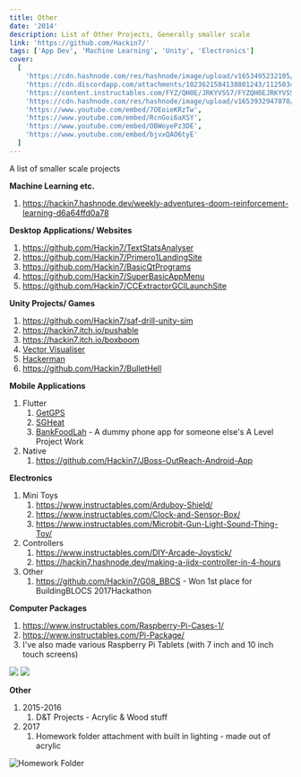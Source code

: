 ```yaml
---
title: Other
date: '2014'
description: List of Other Projects, Generally smaller scale
link: 'https://github.com/Hackin7/'
tags: ['App Dev', 'Machine Learning', 'Unity', 'Electronics']
cover:
  [
    'https://cdn.hashnode.com/res/hashnode/image/upload/v1653495232105/OJT-yxEJF.png',
    'https://cdn.discordapp.com/attachments/1023621584138801243/1125034542248493056/IMG-20180310-WA0005.jpg',
    'https://content.instructables.com/FYZ/QH0E/JRKYVSS7/FYZQH0EJRKYVSS7.jpg',
    'https://cdn.hashnode.com/res/hashnode/image/upload/v1653932947870/OS6SnMHgb.jpg',
    'https://www.youtube.com/embed/7OEoieKRzTw',
    'https://www.youtube.com/embed/RcnGoi6aXSY',
    'https://www.youtube.com/embed/OBWoyePz3DE',
    'https://www.youtube.com/embed/bjvxQAO6tyE'
  ]
---
```


A list of smaller scale projects

**Machine Learning etc.**

1. https://hackin7.hashnode.dev/weekly-adventures-doom-reinforcement-learning-d6a64ffd0a78

**Desktop Applications/ Websites**

1. https://github.com/Hackin7/TextStatsAnalyser
1. https://github.com/Hackin7/Primero1LandingSite
1. https://github.com/Hackin7/BasicQtPrograms
1. https://github.com/Hackin7/SuperBasicAppMenu
1. https://github.com/Hackin7/CCExtractorGCILaunchSite

**Unity Projects/ Games**

1. https://github.com/Hackin7/saf-drill-unity-sim
1. https://hackin7.itch.io/pushable
1. https://hackin7.itch.io/boxboom
1. [Vector Visualiser](https://hackin7.itch.io/vector-visualiser)
1. [Hackerman](https://hackin7.itch.io/hackerman)
1. https://github.com/Hackin7/BulletHell

**Mobile Applications**

1. Flutter
   1. [GetGPS](https://github.com/Hackin7/GetGPS)
   1. [SGHeat](https://github.com/Hackin7/SGHeat)
   1. [BankFoodLah](https://github.com/Hackin7/BankFoodLah) - A dummy phone app for someone else's A Level Project Work
1. Native
   1. https://github.com/Hackin7/JBoss-OutReach-Android-App

**Electronics**

1. Mini Toys
   1. https://www.instructables.com/Arduboy-Shield/
   1. https://www.instructables.com/Clock-and-Sensor-Box/
   1. https://www.instructables.com/Microbit-Gun-Light-Sound-Thing-Toy/
1. Controllers
   1. https://www.instructables.com/DIY-Arcade-Joystick/
   1. https://hackin7.hashnode.dev/making-a-iidx-controller-in-4-hours
1. Other
   1. https://github.com/Hackin7/G08_BBCS - Won 1st place for BuildingBLOCS 2017Hackathon

**Computer Packages**

1. https://www.instructables.com/Raspberry-Pi-Cases-1/
1. https://www.instructables.com/Pi-Package/
1. I've also made various Raspberry Pi Tablets (with 7 inch and 10 inch touch screens)

![](https://cdn.discordapp.com/attachments/1023621584138801243/1125034542248493056/IMG-20180310-WA0005.jpg)
![](https://cdn.discordapp.com/attachments/1023621584138801243/1125034297787691161/IMG-20170414-WA0001.jpg)

**Other**

1. 2015-2016
   1. D&T Projects - Acrylic & Wood stuff
1. 2017
   1. Homework folder attachment with built in lighting - made out of acrylic

![Homework Folder](https://cdn.discordapp.com/attachments/1023621584138801243/1125034407036719225/IMG-20170816-WA0003.jpg)
